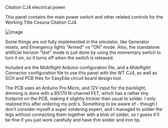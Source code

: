 Citation CJ4 electrical power

This panel contains the main power switch and other related controls for the 
Working Title Cessna Citation CJ4.

![image](https://user-images.githubusercontent.com/2587818/131339999-8c6e6d0a-e69b-46cb-b83d-db3340d008c3.png)

Some things are not fully implemented in the simulator, like Generator resets,
and Emergency lights "Armed" vs "ON" mode. Also, the standalone artificial 
horizon "test" mode is just done by using the momentary switch to turn it on,
so it turns off when the switch is released.

Included are the Mobiflight Arduino configuration file, and a Mobiflgiht Connector configuration file to use 
this panel with the WT CJ4, as well as SCH and PCB files for EasyEda circuit board design tool.

The PCB uses an Arduino Pro Micro, and 12V input for the backlight, dimming is done with a BS170 N-channel FET, which
has a rather tiny footprint on the PCB, making it slightly trickier than usual to solder. I only realized this after
ordering my pcb's. Something to be aware of - though I don't consider myself a super soldering expert, and I managed to solder 
the legs without connecting them together with a blob of solder, so I guess it'll be fine if you just work carefully and have
thin solder and iron tip.
